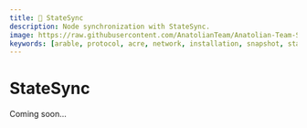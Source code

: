 ```yaml
---
title: 🔄 StateSync
description: Node synchronization with StateSync.
image: https://raw.githubusercontent.com/AnatolianTeam/Anatolian-Team-Services/main/docs/Mainnet/Cosmos-Ecosystem/arable-protocol/img/Arable-Service-Cover.jpg
keywords: [arable, protocol, acre, network, installation, snapshot, statesync, update]
---
```


# StateSync

Coming soon...